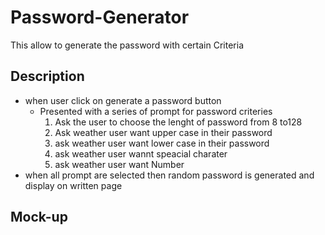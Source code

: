 # Password-Generator
This allow to generate the password with certain Criteria


## Description
* when user click on generate a password button
   * Presented with a series of prompt for password criteries
     1. Ask the user to choose the lenght of password from 8 to128
     2. Ask weather user want upper case in their password
     3. ask weather user want lower case in their password
     4. ask weather user wannt speacial charater 
     5. ask weather user want Number 
 * when all prompt are selected then random password is generated and display on written page


## Mock-up





